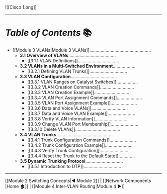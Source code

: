 ![[Cisco 1.png]]

---
# *Table of Contents* 📚
- [[Module 3 VLANs|Module 3 VLANs]].................................................
	- **3.1 Overview of VLANs**......................................
		- [[3.1.1 VLAN Definitions]].................................
	- **3.2 VLANs in a Multi-Switched Environment**..................
		- [[3.2.1 Defining VLAN Trunks]]..............................
	- **3.3 VLAN Configuration**.....................................
		- [[3.3.1 VLAN Ranges on Catalyst Switches]].................
		- [[3.3.2 VLAN Creation Commands]]...........................
		- [[3.3.3 VLAN Creation Example]]............................
		- [[3.3.4 VLAN Port Assignment Commands]]....................
		- [[3.3.5 VLAN Port Assignment Example]].....................
		- [[3.3.6 Data and Voice VLANs]].............................
		- [[3.3.7 Data and Voice VLAN Example]]......................
		- [[3.3.8 Verify VLAN Information]]..........................
		- [[3.3.9 Change VLAN Port Membership]]......................
		- [[3.3.10 Delete VLANs]]....................................
	- **3.4 VLAN Trunks**............................................
		- [[3.4.1 Trunk Configuration Commands]].....................
		- [[3.4.2 Trunk Configuration Example]]......................
		- [[3.4.3 Verify Trunk Configuration]].......................
		- [[3.4.4 Reset the Trunk to the Default State]].............
	- **3.5 Dynamic Trunking Protocol**..............................
		- [[3.5.1 Introduction to DTP]]..............................

---

[[Module 2 Switching Concepts|◀ Module 2]]         |         [[Network Components |Home 🏠]]         |         [[Module 4 Inter-VLAN Routing|Module 4 ▶]]